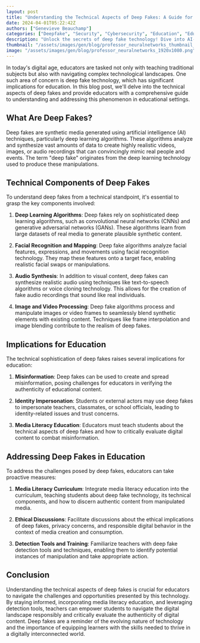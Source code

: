 ```yaml
---
layout: post
title: "Understanding the Technical Aspects of Deep Fakes: A Guide for Educators"
date: 2024-04-01T05:22:42Z
authors: ["Genevieve Beauchamp"]
categories: ["Deepfake", "Security", "Cybersecurity", "Education", "Educators","Technical"]
description: "Unlock the secrets of deep fake technology! Dive into AI-driven synthesis, facial recognition, audio manipulation, and detection strategies crucial for educators."
thumbnail: "/assets/images/gen/blog/professor_neuralnetworks_thumbnail_1240x698.png"
image: "/assets/images/gen/blog/professor_neuralnetworks_1920x1080.png"
---
```


In today's digital age, educators are tasked not only with teaching traditional subjects but also with navigating complex technological landscapes. One such area of concern is deep fake technology, which has significant implications for education. In this blog post, we'll delve into the technical aspects of deep fakes and provide educators with a comprehensive guide to understanding and addressing this phenomenon in educational settings.

## What Are Deep Fakes?

Deep fakes are synthetic media generated using artificial intelligence (AI) techniques, particularly deep learning algorithms. These algorithms analyze and synthesize vast amounts of data to create highly realistic videos, images, or audio recordings that can convincingly mimic real people and events. The term "deep fake" originates from the deep learning technology used to produce these manipulations.

## Technical Components of Deep Fakes

To understand deep fakes from a technical standpoint, it's essential to grasp the key components involved:

1. **Deep Learning Algorithms**: Deep fakes rely on sophisticated deep learning algorithms, such as convolutional neural networks (CNNs) and generative adversarial networks (GANs). These algorithms learn from large datasets of real media to generate plausible synthetic content.

2. **Facial Recognition and Mapping**: Deep fake algorithms analyze facial features, expressions, and movements using facial recognition technology. They map these features onto a target face, enabling realistic facial swaps or manipulations.

3. **Audio Synthesis**: In addition to visual content, deep fakes can synthesize realistic audio using techniques like text-to-speech algorithms or voice cloning technology. This allows for the creation of fake audio recordings that sound like real individuals.

4. **Image and Video Processing**: Deep fake algorithms process and manipulate images or video frames to seamlessly blend synthetic elements with existing content. Techniques like frame interpolation and image blending contribute to the realism of deep fakes.

## Implications for Education

The technical sophistication of deep fakes raises several implications for education:

1. **Misinformation**: Deep fakes can be used to create and spread misinformation, posing challenges for educators in verifying the authenticity of educational content.

2. **Identity Impersonation**: Students or external actors may use deep fakes to impersonate teachers, classmates, or school officials, leading to identity-related issues and trust concerns.

3. **Media Literacy Education**: Educators must teach students about the technical aspects of deep fakes and how to critically evaluate digital content to combat misinformation.

## Addressing Deep Fakes in Education

To address the challenges posed by deep fakes, educators can take proactive measures:

1. **Media Literacy Curriculum**: Integrate media literacy education into the curriculum, teaching students about deep fake technology, its technical components, and how to discern authentic content from manipulated media.

2. **Ethical Discussions**: Facilitate discussions about the ethical implications of deep fakes, privacy concerns, and responsible digital behavior in the context of media creation and consumption.

3. **Detection Tools and Training**: Familiarize teachers with deep fake detection tools and techniques, enabling them to identify potential instances of manipulation and take appropriate action.

## Conclusion

Understanding the technical aspects of deep fakes is crucial for educators to navigate the challenges and opportunities presented by this technology. By staying informed, incorporating media literacy education, and leveraging detection tools, teachers can empower students to navigate the digital landscape responsibly and critically evaluate the authenticity of digital content. Deep fakes are a reminder of the evolving nature of technology and the importance of equipping learners with the skills needed to thrive in a digitally interconnected world.
